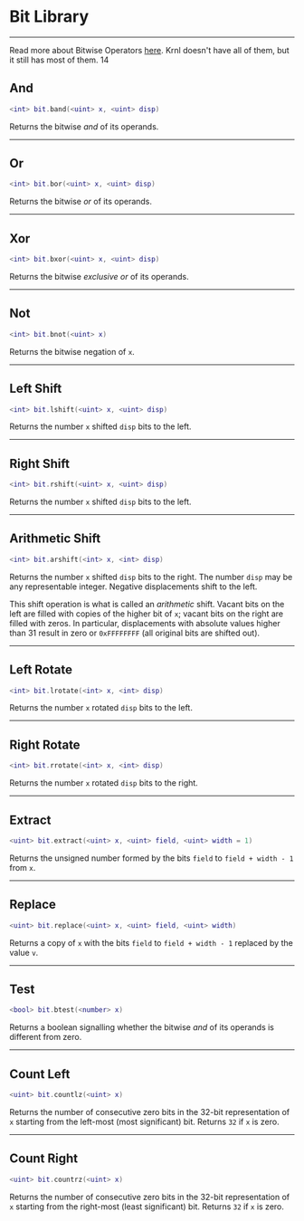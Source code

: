 # Bit Library
---

Read more about Bitwise Operators [here](http://lua-users.org/wiki/BitwiseOperators).
Krnl doesn't have all of them, but it still has most of them.
14

## And

```lua
<int> bit.band(<uint> x, <uint> disp)
```

Returns the bitwise *and* of its operands.

***

## Or

```lua
<int> bit.bor(<uint> x, <uint> disp)
```

Returns the bitwise *or* of its operands.

***

## Xor

```lua
<int> bit.bxor(<uint> x, <uint> disp)
```

Returns the bitwise *exclusive or* of its operands.

***

## Not

```lua
<int> bit.bnot(<uint> x)
```

Returns the bitwise negation of `x`.

***

## Left Shift

```lua
<int> bit.lshift(<uint> x, <uint> disp)
```

Returns the number `x` shifted `disp` bits to the left.

***

## Right Shift

```lua
<int> bit.rshift(<uint> x, <uint> disp)
```

Returns the number `x` shifted `disp` bits to the left.

***

## Arithmetic Shift

```lua
<int> bit.arshift(<int> x, <int> disp)
```

Returns the number `x` shifted `disp` bits to the right. The number `disp` may be any representable integer. Negative displacements shift to the left.

This shift operation is what is called an *arithmetic* shift. Vacant bits on the left are filled with copies of the higher bit of `x`; vacant bits on the right are filled with zeros. In particular, displacements with absolute values higher than 31 result in zero or `0xFFFFFFFF` (all original bits are shifted out).

***

## Left Rotate

```lua
<int> bit.lrotate(<int> x, <int> disp)
```

Returns the number `x` rotated `disp` bits to the left.

***

## Right Rotate

```lua
<int> bit.rrotate(<int> x, <int> disp)
```

Returns the number `x` rotated `disp` bits to the right.

***

## Extract

```lua
<uint> bit.extract(<uint> x, <uint> field, <uint> width = 1)
```

Returns the unsigned number formed by the bits `field` to `field + width - 1` from `x`.

***

## Replace

```lua
<uint> bit.replace(<uint> x, <uint> field, <uint> width)
```

Returns a copy of `x` with the bits `field` to `field + width - 1` replaced by the value `v`.

***

## Test

```lua
<bool> bit.btest(<number> x)
```

Returns a boolean signalling whether the bitwise *and* of its operands is different from zero.

***

## Count Left

```lua
<uint> bit.countlz(<uint> x)
```

Returns the number of consecutive zero bits in the 32-bit representation of `x` starting from the left-most (most significant) bit. Returns `32` if `x` is zero.

***

## Count Right

```lua
<uint> bit.countrz(<uint> x)
```

Returns the number of consecutive zero bits in the 32-bit representation of `x` starting from the right-most (least significant) bit. Returns `32` if `x` is zero.


